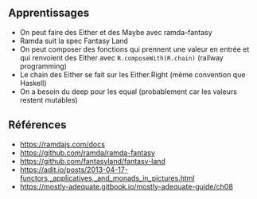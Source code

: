 ## Apprentissages

- On peut faire des Either et des Maybe avec ramda-fantasy
- Ramda suit la spec Fantasy Land
- On peut composer des fonctions qui prennent une valeur en entrée et qui
  renvoient des Either avec `R.composeWith(R.chain)` (railway programming)
- Le chain des Either se fait sur les Either.Right (même convention que
  Haskell)
- On a besoin du deep pour les equal (probablement car les valeurs restent
  mutables)

## Références

- https://ramdajs.com/docs
- https://github.com/ramda/ramda-fantasy
- https://github.com/fantasyland/fantasy-land
- https://adit.io/posts/2013-04-17-functors,_applicatives,_and_monads_in_pictures.html
- https://mostly-adequate.gitbook.io/mostly-adequate-guide/ch08
